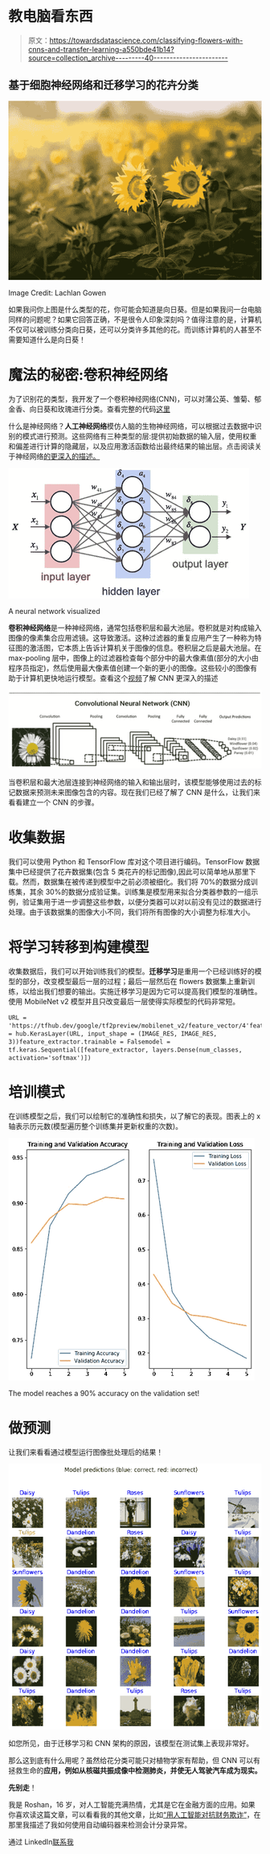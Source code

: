 # 教电脑看东西

> 原文：<https://towardsdatascience.com/classifying-flowers-with-cnns-and-transfer-learning-a550bde41b14?source=collection_archive---------40----------------------->

## 基于细胞神经网络和迁移学习的花卉分类

![](img/8c8a1daf42cb37c44fd9def5b462744e.png)

Image Credit: Lachlan Gowen

如果我问你上图是什么类型的花，你可能会知道是向日葵。但是如果我问一台电脑同样的问题呢？如果它回答正确，不是很令人印象深刻吗？值得注意的是，计算机不仅可以被训练分类向日葵，还可以分类许多其他的花。而训练计算机的人甚至不需要知道什么是向日葵！

# **魔法的秘密**:卷积神经网络

为了识别花的类型，我开发了一个卷积神经网络(CNN)，可以对蒲公英、雏菊、郁金香、向日葵和玫瑰进行分类。查看完整的代码[这里](https://colab.research.google.com/drive/1LU5yDNRap83_tpuML_o5q-8_9ziHKkdU)

什么是神经网络？**人工神经网络**模仿人脑的生物神经网络，可以根据过去数据中识别的模式进行预测。这些网络有三种类型的层:提供初始数据的输入层，使用权重和偏差进行计算的隐藏层，以及应用激活函数给出最终结果的输出层。点击阅读关于神经网络[的更深入的描述。](/everything-you-need-to-know-about-neural-networks-and-backpropagation-machine-learning-made-easy-e5285bc2be3a)

![](img/9e3528d778dfb30fe237211d4aebe27f.png)

A neural network visualized

**卷积神经网络**是一种神经网络，通常包括卷积层和最大池层。卷积就是对构成输入图像的像素集合应用滤镜。这导致激活。这种过滤器的重复应用产生了一种称为特征图的激活图，它本质上告诉计算机关于图像的信息。卷积层之后是最大池层。在 max-pooling 层中，图像上的过滤器检查每个部分中的最大像素值(部分的大小由程序员指定)，然后使用最大像素值创建一个新的更小的图像。这些较小的图像有助于计算机更快地运行模型。查看这个[视频](https://www.youtube.com/watch?v=YRhxdVk_sIs)了解 CNN 更深入的描述

![](img/c2c1f35e87496325ad3278c8cf62e209.png)

当卷积层和最大池层连接到神经网络的输入和输出层时，该模型能够使用过去的标记数据来预测未来图像包含的内容。现在我们已经了解了 CNN 是什么，让我们来看看建立一个 CNN 的步骤。

# 收集数据

我们可以使用 Python 和 TensorFlow 库对这个项目进行编码。TensorFlow 数据集中已经提供了花卉数据集(包含 5 类花卉的标记图像),因此可以简单地从那里下载。然而，数据集在被传递到模型中之前必须被细化。我们将 70%的数据分成训练集，其余 30%的数据分成验证集。训练集是模型用来拟合分类器参数的一组示例，验证集用于进一步调整这些参数，以便分类器可以对以前没有见过的数据进行处理。由于该数据集的图像大小不同，我们将所有图像的大小调整为标准大小。

# 将学习转移到构建模型

收集数据后，我们可以开始训练我们的模型。**迁移学习**是重用一个已经训练好的模型的部分，改变模型最后一层的过程；最后一层然后在 flowers 数据集上重新训练，以给出我们想要的输出。实施迁移学习是因为它可以提高我们模型的准确性。使用 MobileNet v2 模型并且只改变最后一层使得实际模型的代码非常短。

```
URL = 'https://tfhub.dev/google/tf2preview/mobilenet_v2/feature_vector/4'feature_extractor = hub.KerasLayer(URL, input_shape = (IMAGE_RES, IMAGE_RES, 3))feature_extractor.trainable = Falsemodel = tf.keras.Sequential([feature_extractor, layers.Dense(num_classes, activation='softmax')])
```

# 培训模式

在训练模型之后，我们可以绘制它的准确性和损失，以了解它的表现。图表上的 x 轴表示历元数(模型遍历整个训练集并更新权重的次数)。

![](img/1e6db0a38e4c5d110bb47fa466b8c2aa.png)

The model reaches a 90% accuracy on the validation set!

# 做预测

让我们来看看通过模型运行图像批处理后的结果！

![](img/d2835f6318b064db3c011d91516a0ca4.png)

如您所见，由于迁移学习和 CNN 架构的原因，该模型在测试集上表现非常好。

那么这到底有什么用呢？虽然给花分类可能只对植物学家有帮助，但 CNN 可以有拯救生命的**应用，例如从核磁共振成像中检测肺炎，并使无人驾驶汽车成为现实。**

**先别走**！

我是 Roshan，16 岁，对人工智能充满热情，尤其是它在金融方面的应用。如果你喜欢读这篇文章，可以看看我的其他文章，比如[“用人工智能对抗财务欺诈”](/fighting-financial-fraud-with-artificial-intelligence-f2a6bcaf131e)，在那里我描述了我如何使用自动编码器来检测会计分录异常。

通过 LinkedIn[联系我](https://www.linkedin.com/in/roshan-adusumilli-96b104194/)